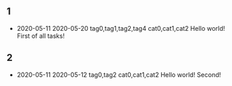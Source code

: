 ## 1
* 2020-05-11 2020-05-20 tag0,tag1,tag2,tag4 cat0,cat1,cat2 Hello world! First of all tasks!
## 2
* 2020-05-11 2020-05-12 tag0,tag2 cat0,cat1,cat2 Hello world! Second!
